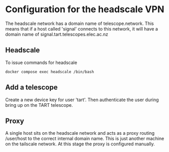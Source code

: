 # Configuration for the headscale VPN

The headscale network has a domain name of telescope.network. This means that if a host called 'signal' connects to this network,
it will have a domain name of signal.tart.telescopes.elec.ac.nz


## Headscale

To issue commands for headscale

    docker compose exec headscale /bin/bash

## Add a telescope

Create a new device key for user 'tart'. Then authenticate the user during bring up on the TART telescope.

## Proxy

A single host sits on the headscale network and acts as a proxy routing /user/host to the correct internal domain name. This is just another machine on the tailscale network. At this stage the proxy is configured manually.
